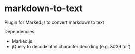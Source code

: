 # markdown-to-text
Plugin for Marked.js to convert markdown to text

Dependencies:
- Marked.js
- jQuery to decode html character decoding (e.g. &#39 to ')
